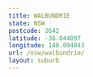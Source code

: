 ```yaml
---
title: WALBUNDRIE
state: NSW
postcode: 2642
latitude: -36.044097
longitude: 148.094043
url: /nsw/walbundrie/
layout: suburb
---
```

